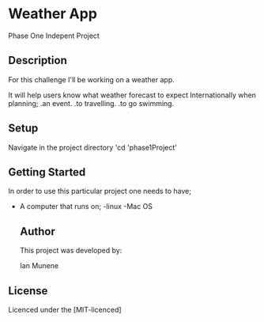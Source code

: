 # Weather App

Phase One Indepent Project

## Description
For this challenge I'll be working on a weather app.

It will help users know what weather forecast to expect Internationally when planning;
    .an event.
    .to travelling.
    .to go swimming.

## Setup
Navigate in the project directory 'cd 'phase1Project'

## Getting Started
In order to use this particular project one needs to have;
* A computer that runs on;
 -linux
  -Mac OS


  ## Author
  This project was developed by:
    
    Ian Munene

## License
Licenced under the [MIT-licenced]





